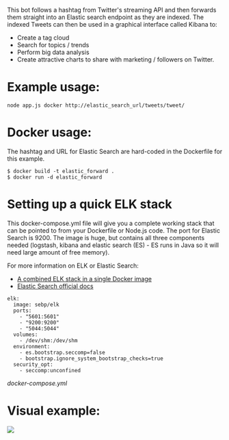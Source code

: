 This bot follows a hashtag from Twitter's streaming API and then forwards them straight into an Elastic search endpoint as they are indexed. The indexed Tweets can then be used in a graphical interface called Kibana to:

* Create a tag cloud
* Search for topics / trends
* Perform big data analysis
* Create attractive charts to share with marketing / followers on Twitter.

Example usage:
=============

```
node app.js docker http://elastic_search_url/tweets/tweet/
```


Docker usage:
=============

The hashtag and URL for Elastic Search are hard-coded in the Dockerfile for this example.

```
$ docker build -t elastic_forward .
$ docker run -d elastic_forward
```

Setting up a quick ELK stack
============================

This docker-compose.yml file will give you a complete working stack that can be pointed to from your Dockerfile or Node.js code. The port for Elastic Search is 9200. The image is huge, but contains all three components needed (logstash, kibana and elastic search (ES) - ES runs in Java so it will need large amount of free memory).

For more information on ELK or Elastic Search:

* [A combined ELK stack in a single Docker image](https://elk-docker.readthedocs.io/#installation)
* [Elastic Search official docs](https://www.elastic.co/guide/en/elasticsearch/reference/1.3/search-search.html)

```
elk:
  image: sebp/elk
  ports:
    - "5601:5601"
    - "9200:9200"
    - "5044:5044"
  volumes:
    - /dev/shm:/dev/shm
  environment:
    - es.bootstrap.seccomp=false
    - bootstrap.ignore_system_bootstrap_checks=true
  security_opt:
    - seccomp:unconfined 
```

*docker-compose.yml*

Visual example:
===============

![](https://pbs.twimg.com/media/C0Chj1XWQAEUQQt.jpg)
